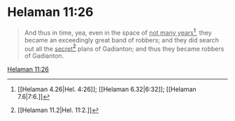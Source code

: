 # Helaman 11:26

> And thus in time, yea, even in the space of <u>not many years</u>[^a], they became an exceedingly great band of robbers; and they did search out all the <u>secret</u>[^b] plans of Gadianton; and thus they became robbers of Gadianton.

[Helaman 11:26](https://www.churchofjesuschrist.org/study/scriptures/bofm/hel/11?lang=eng&id=p26#p26)


[^a]: [[Helaman 4.26|Hel. 4:26]]; [[Helaman 6.32|6:32]]; [[Helaman 7.6|7:6.]]
[^b]: [[Helaman 11.2|Hel. 11:2.]]
